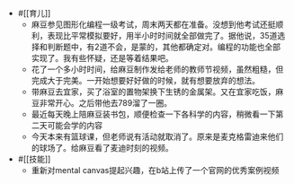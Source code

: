 - #[[育儿]]
    - 麻豆参见图形化编程一级考试，周末两天都在准备。没想到他考试还挺顺利，表现比平常模拟要好，用半小时时间就全部做完了。据他说，35道选择和判断题中，有2道不会，是蒙的，其他都确定对。编程的功能也全部实现了。我有些怀疑，还是等着结果吧。
    - 花了一个多小时时间，给麻豆制作发给老师的教师节视频，虽然粗糙，但完成大于完美。一开始想要好好做的时候，就有想要放弃的想法。
    - 带麻豆去宜家，买了浴室的置物架换下生锈的金属架。又在宜家吃饭，麻豆非常开心。之后带他去789溜了一圈。
    - 最近每天晚上陪麻豆装书包，顺便检查一下各科学的内容，稍微看一下第二天可能会学的内容
    - 今天本来有篮球课，但老师说有活动就取消了。原来是麦克格雷迪来他们的球场了。给麻豆看了麦迪时刻的视频。
- #[[技能]]
    - 重新对mental canvas提起兴趣，在b站上传了一个官网的优秀案例视频
